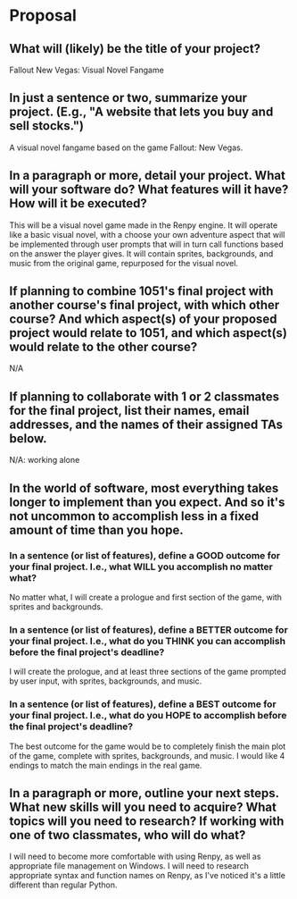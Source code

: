 # Proposal

## What will (likely) be the title of your project?

Fallout New Vegas: Visual Novel Fangame

## In just a sentence or two, summarize your project. (E.g., "A website that lets you buy and sell stocks.")

A visual novel fangame based on the game Fallout: New Vegas.

## In a paragraph or more, detail your project. What will your software do? What features will it have? How will it be executed?

This will be a visual novel game made in the Renpy engine. It will operate like a basic visual novel, with a choose your own adventure aspect that will be implemented through user prompts that will in turn call functions based on the answer the player gives. It will contain sprites, backgrounds, and music from the original game, repurposed for the visual novel.

## If planning to combine 1051's final project with another course's final project, with which other course? And which aspect(s) of your proposed project would relate to 1051, and which aspect(s) would relate to the other course?

N/A

## If planning to collaborate with 1 or 2 classmates for the final project, list their names, email addresses, and the names of their assigned TAs below.

N/A: working alone

## In the world of software, most everything takes longer to implement than you expect. And so it's not uncommon to accomplish less in a fixed amount of time than you hope.

### In a sentence (or list of features), define a GOOD outcome for your final project. I.e., what WILL you accomplish no matter what?

No matter what, I will create a prologue and first section of the game, with sprites and backgrounds.

### In a sentence (or list of features), define a BETTER outcome for your final project. I.e., what do you THINK you can accomplish before the final project's deadline?

I will create the prologue, and at least three sections of the game prompted by user input, with sprites, backgrounds, and music.

### In a sentence (or list of features), define a BEST outcome for your final project. I.e., what do you HOPE to accomplish before the final project's deadline?

The best outcome for the game would be to completely finish the main plot of the game, complete with sprites, backgrounds, and music. I would like 4 endings to match the main endings in the real game.

## In a paragraph or more, outline your next steps. What new skills will you need to acquire? What topics will you need to research? If working with one of two classmates, who will do what?

I will need to become more comfortable with using Renpy, as well as appropriate file management on Windows. I will need to research appropriate syntax and function names on Renpy, as I've noticed it's a little different than regular Python.
